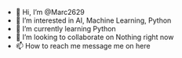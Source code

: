 - 👋 Hi, I’m @Marc2629
- 👀 I’m interested in AI, Machine Learning, Python
- 🌱 I’m currently learning Python
- 💞️ I’m looking to collaborate on Nothing right now
- 📫 How to reach me message me on here

<!---
Marc2629/Marc2629 is a ✨ special ✨ repository because its `README.md` (this file) appears on your GitHub profile.
You can click the Preview link to take a look at your changes.
--->
